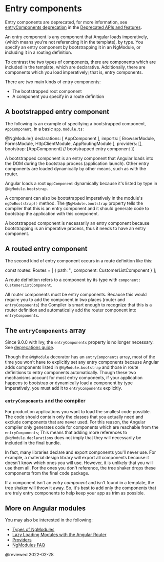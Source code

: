 # Entry components

<div class="alert is-helpful">

Entry components are deprecated, for more information, see [entryComponents deprecation](guide/deprecations#entrycomponents-and-analyze_for_entry_components-no-longer-required) in the [Deprecated APIs and features](guide/deprecations).

</div>

An entry component is any component that Angular loads imperatively, \(which means you're not referencing it in the template\), by type.
You specify an entry component by bootstrapping it in an NgModule, or including it in a routing definition.

<div class="alert is-helpful">

To contrast the two types of components, there are components which are included in the template, which are declarative.
Additionally, there are components which you load imperatively; that is, entry components.

</div>

There are two main kinds of entry components:

*   The bootstrapped root component
*   A component you specify in a route definition

## A bootstrapped entry component

The following is an example of specifying a bootstrapped component, `AppComponent`, in a basic `app.module.ts`:

<code-example format="typescript" language="typescript">

&commat;NgModule({
  declarations: [
    AppComponent
  ],
  imports: [
    BrowserModule,
    FormsModule,
    HttpClientModule,
    AppRoutingModule
  ],
  providers: [],
  bootstrap: [AppComponent] // bootstrapped entry component
})

</code-example>

A bootstrapped component is an entry component that Angular loads into the DOM during the bootstrap process \(application launch\).
Other entry components are loaded dynamically by other means, such as with the router.

Angular loads a root `AppComponent` dynamically because it's listed by type in `@NgModule.bootstrap`.

<div class="alert is-helpful">

A component can also be bootstrapped imperatively in the module's `ngDoBootstrap()` method.
The `@NgModule.bootstrap` property tells the compiler that this is an entry component and it should generate code to bootstrap the application with this component.

</div>

A bootstrapped component is necessarily an entry component because bootstrapping is an imperative process, thus it needs to have an entry component.

## A routed entry component

The second kind of entry component occurs in a route definition like this:

<code-example format="typescript" language="typescript">

const routes: Routes = [
  {
    path: '',
    component: CustomerListComponent
  }
];

</code-example>

A route definition refers to a component by its type with `component: CustomerListComponent`.

All router components must be entry components.
Because this would require you to add the component in two places \(router and `entryComponents`\) the Compiler is smart enough to recognize that this is a router definition and automatically add the router component into `entryComponents`.

## The `entryComponents` array

<div class="alert is-helpful">

Since 9.0.0 with Ivy, the `entryComponents` property is no longer necessary.
See [deprecations guide](guide/deprecations#entryComponents).

</div>

Though the `@NgModule` decorator has an `entryComponents` array, most of the time you won't have to explicitly set any entry components because Angular adds components listed in `@NgModule.bootstrap` and those in route definitions to entry components automatically.
Though these two mechanisms account for most entry components, if your application happens to bootstrap or dynamically load a component by type imperatively, you must add it to `entryComponents` explicitly.

### `entryComponents` and the compiler

For production applications you want to load the smallest code possible.
The code should contain only the classes that you actually need and exclude components that are never used.
For this reason, the Angular compiler only generates code for components which are reachable from the `entryComponents`; This means that adding more references to `@NgModule.declarations` does not imply that they will necessarily be included in the final bundle.

In fact, many libraries declare and export components you'll never use.
For example, a material design library will export all components because it doesn't know which ones you will use.
However, it is unlikely that you will use them all.
For the ones you don't reference, the tree shaker drops these components from the final code package.

If a component isn't an *entry component* and isn't found in a template, the tree shaker will throw it away.
So, it's best to add only the components that are truly entry components to help keep your app as trim as possible.

## More on Angular modules

You may also be interested in the following:

*   [Types of NgModules](guide/module-types)
*   [Lazy Loading Modules with the Angular Router](guide/lazy-loading-ngmodules)
*   [Providers](guide/providers)
*   [NgModules FAQ](guide/ngmodule-faq)

<!-- links -->

<!-- external links -->

<!-- end links -->

@reviewed 2022-02-28
